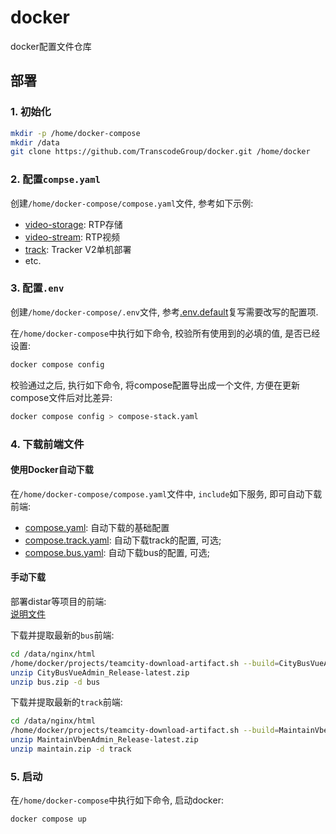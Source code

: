 # docker

docker配置文件仓库

## 部署

### 1. 初始化

```sh
mkdir -p /home/docker-compose
mkdir /data
git clone https://github.com/TranscodeGroup/docker.git /home/docker
```

### 2. 配置`compse.yaml`

创建`/home/docker-compose/compose.yaml`文件, 参考如下示例:

- [video-storage](./examples/video-storage/compose.yaml): RTP存储
- [video-stream](./examples/video-stream/compose.yaml): RTP视频
- [track](./examples/track/compose.yaml): Tracker V2单机部署
- etc.

### 3. 配置`.env`

创建`/home/docker-compose/.env`文件, 参考[.env.default](./.env.default)复写需要改写的配置项.

在`/home/docker-compose`中执行如下命令, 校验所有使用到的必填的值, 是否已经设置:

```sh
docker compose config
```

校验通过之后, 执行如下命令, 将compose配置导出成一个文件, 方便在更新compose文件后对比差异:

```sh
docker compose config > compose-stack.yaml
```

### 4. 下载前端文件

#### 使用Docker自动下载

在`/home/docker-compose/compose.yaml`文件中, `include`如下服务, 即可自动下载前端:

- [compose.yaml](./web-downloader/compose.yaml): 自动下载的基础配置
- [compose.track.yaml](./web-downloader/compose.track.yaml): 自动下载track的配置, 可选;
- [compose.bus.yaml](./web-downloader/compose.bus.yaml): 自动下载bus的配置, 可选;

#### 手动下载

部署distar等项目的前端:  
[说明文件](projects/README.md)

下载并提取最新的`bus`前端:

```sh
cd /data/nginx/html
/home/docker/projects/teamcity-download-artifact.sh --build=CityBusVueAdmin_Release
unzip CityBusVueAdmin_Release-latest.zip
unzip bus.zip -d bus
```

下载并提取最新的`track`前端:

```sh
cd /data/nginx/html
/home/docker/projects/teamcity-download-artifact.sh --build=MaintainVbenAdmin_Release
unzip MaintainVbenAdmin_Release-latest.zip
unzip maintain.zip -d track
```

### 5. 启动

在`/home/docker-compose`中执行如下命令, 启动docker:

```sh
docker compose up
```
